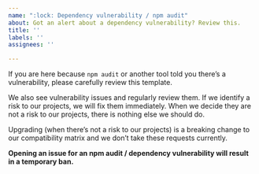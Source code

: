 ```yaml
---
name: ":lock: Dependency vulnerability / npm audit"
about: Got an alert about a dependency vulnerability? Review this.
title: ''
labels: ''
assignees: ''

---
```


If you are here because `npm audit` or another tool told you there’s a vulnerability, please carefully review this template.

We also see vulnerability issues and regularly review them. If we identify a risk to our projects, we will fix them immediately. When we decide they are not a risk to our projects, there is nothing else we should do. 

Upgrading (when there’s not a risk to our projects) is a breaking change to our compatibility matrix and we don’t take these requests currently.

**Opening an issue for an npm audit / dependency vulnerability will result in a temporary ban.**
